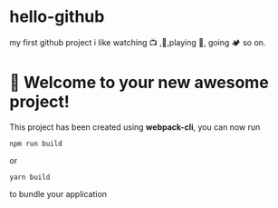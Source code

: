 # hello-github

my first github project i like watching 📺 ,🍌,playing 🏸, going 🏕️ so on.

# 🚀 Welcome to your new awesome project!

This project has been created using **webpack-cli**, you can now run

```
npm run build
```

or

```
yarn build
```

to bundle your application
